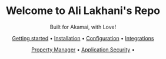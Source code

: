 <!-- markdownlint-configure-file {
  "MD013": {
    "code_blocks": false,
    "tables": false
  },
  "MD033": false,
  "MD041": false
} -->

<div align="center">

# Welcome to Ali Lakhani's Repo
Built for Akamai, with Love!

[Getting started](#getting-started) •
[Installation](#installation) •
[Configuration](#configuration) •
[Integrations](#third-party-integrations)

[Property Manager](#terraform/propertyManager) •
[Application Security](#installation) •


</div> 
